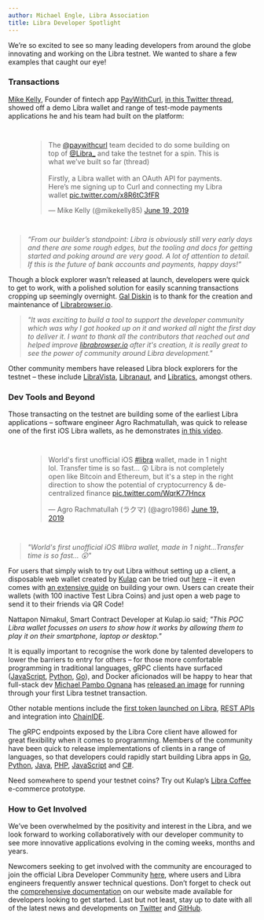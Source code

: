```yaml
---
author: Michael Engle, Libra Association
title: Libra Developer Spotlight
---
```

<script>
    let items = document.getElementsByClassName("post-meta");   
    for (var i = items.length - 1; i >= 0; i--) {
        if (items[i].innerHTML = '<p class="post-meta">August 14, 2019</p>') items[i].innerHTML = '<p class="post-meta">September 12, 2019</p>';
    }
</script>

We’re so excited to see so many leading developers from around the globe innovating and working on the Libra testnet. We wanted to share a few examples that caught our eye!

### Transactions

[Mike Kelly](https://twitter.com/mikekelly85/status/1141491588180447233), Founder of fintech app [PayWithCurl](https://paywithcurl.com), [in this Twitter thread](https://twitter.com/mikekelly85/status/1141491022163324929), showed off a demo Libra wallet and range of test-mode payments applications he and his team had built on the platform: 

<div style="margin:3em;">
<blockquote class="twitter-tweet tw-align-center" data-lang="en"><p lang="en" dir="ltr">The <a href="https://twitter.com/paywithcurl?ref_src=twsrc%5Etfw">@paywithcurl</a> team decided to do some building on top of <a href="https://twitter.com/Libra_?ref_src=twsrc%5Etfw">@Libra_</a> and take the testnet for a spin. This is what we’ve built so far (thread)<br><br>Firstly, a Libra wallet with an OAuth API for payments. Here’s me signing up to Curl and connecting my Libra wallet <a href="https://t.co/x8R6tC3fFR">pic.twitter.com/x8R6tC3fFR</a></p>&mdash; Mike Kelly (@mikekelly85) <a href="https://twitter.com/mikekelly85/status/1141491022163324929?ref_src=twsrc%5Etfw">June 19, 2019</a></blockquote>
<script async src="https://platform.twitter.com/widgets.js" charset="utf-8"></script>
</div>

> _“From our builder’s standpoint: Libra is obviously still very early days and there are some rough edges, but the tooling and docs for getting started and poking around are very good. A lot of attention to detail. If this is the future of bank accounts and payments, happy days!”_

Though a block explorer wasn’t released at launch, developers were quick to get to work, with a polished solution for easily scanning transactions cropping up seemingly overnight. [Gal Diskin](https://twitter.com/gal_diskin) is to thank for the creation and maintenance of [Librabrowser.io](https://librabrowser.io/).

> _"It was exciting to build a tool to support the developer community which was why I got hooked up on it and worked all night the first day to deliver it. I want to thank all the contributors that reached out and helped improve [librabrowser.io](https://librabrowser.io/) after it's creation, it is really great to see the power of community around Libra development."_

Other community members have released Libra block explorers for the testnet – these include [LibraVista](https://www.libravista.com/), [Libranaut](https://libranaut.io/), and [Libratics](http://libratics.com/#/home), amongst others.

### Dev Tools and Beyond

Those transacting on the testnet are building some of the earliest Libra applications – software engineer Agro Rachmatullah, was quick to release one of the first iOS Libra wallets, as he demonstrates [in this video](https://twitter.com/agro1986/status/1141194274089783296).

<div style="margin:3em;">
<blockquote class="twitter-tweet tw-align-center" data-lang="en"><p lang="en" dir="ltr">World&#39;s first unofficial iOS <a href="https://twitter.com/hashtag/libra?src=hash&amp;ref_src=twsrc%5Etfw">#libra</a> wallet, made in 1 night lol. Transfer time is so fast... 😲 Libra is not completely open like Bitcoin and Ethereum, but it&#39;s a step in the right direction to show the potential of cryptocurrency &amp; decentralized finance <a href="https://t.co/WqrK77Hncx">pic.twitter.com/WqrK77Hncx</a></p>&mdash; Agro Rachmatullah (ラクマ) (@agro1986) <a href="https://twitter.com/agro1986/status/1141194274089783296?ref_src=twsrc%5Etfw">June 19, 2019</a></blockquote>
<script async src="https://platform.twitter.com/widgets.js" charset="utf-8"></script>
</div>


> _"World's first unofficial iOS #libra wallet, made in 1 night...Transfer time is so fast… 😲"_

For users that simply wish to try out Libra without setting up a client, a disposable web wallet created by [Kulap](https://www.kulap.io/) can be tried out [here](https://dev.kulap.io/libra/#/) – it even comes with [an extensive guide](https://medium.com/kulapofficial/the-first-libra-wallet-poc-building-your-own-wallet-and-apis-3cb578c0bd52) on building your own. Users can create their wallets (with 100 inactive Test Libra Coins) and just open a web page to send it to their friends via QR Code! 

Nattapon Nimakul, Smart Contract Developer at Kulap.io said; _"This POC Libra wallet focusses on users to show how it works by allowing them to play it on their smartphone, laptop or desktop."_

It is equally important to recognise the work done by talented developers to lower the barriers to entry for others – for those more comfortable programming in traditional languages, gRPC clients have surfaced ([JavaScript](https://community.libra.org/t/libra-grpc-the-libra-client-for-javascript-lovers/691), [Python](https://github.com/egorsmkv/libra-grpc-py), [Go](https://github.com/codemaveric/libra-go)), and Docker aficionados will be happy to hear that full-stack dev [Michael Pambo Ognana](https://twitter.com/_mikamboo) has [released an image](https://gist.github.com/mikamboo/2bc9ca3b756fd77c707e59033a475d2e) for running through your first Libra testnet transaction. 

Other notable mentions include the [first token launched on Libra](https://community.libra.org/t/implemented-basic-token-using-move-ir/526/6), [REST APIs](https://github.com/bonustrack/libra-api) and integration into [ChainIDE](https://medium.com/iost/the-worlds-first-online-ide-supporting-libra-now-launched-connecting-facebook-and-iost-3b2ceb013812). 

The gRPC endpoints exposed by the Libra Core client have allowed for great flexibility when it comes to programming. Members of the community have been quick to release implementations of clients in a range of languages, so that developers could rapidly start building Libra apps in [Go](http://github.com/philippgille/libra-sdk-go), [Python](http://github.com/bandprotocol/pylibra), [Java](http://github.com/ketola/jlibra), [PHP](http://github.com/connected-io/php-libra), [JavaScript](http://github.com/bandprotocol/libra-web) and [C#](http://github.com/Rio-dapp/libra-csharp-sdk).

Need somewhere to spend your testnet coins? Try out Kulap’s [Libra Coffee](https://community.libra.org/) e-commerce prototype.  

### How to Get Involved

We’ve been overwhelmed by the positivity and interest in the Libra, and we look forward to working collaboratively with our developer community to see more innovative applications evolving in the coming weeks, months and years. 

Newcomers seeking to get involved with the community are encouraged to join the official Libra Developer Community [here](https://community.libra.org/), where users and Libra engineers frequently answer technical questions. Don’t forget to check out the [comprehensive documentation](https://developers.libra.org/docs/welcome-to-libra) on our website made available for developers looking to get started. Last but not least, stay up to date with all of the latest news and developments on [Twitter](https://twitter.com/libradev) and [GitHub](https://github.com/libra/libra).
